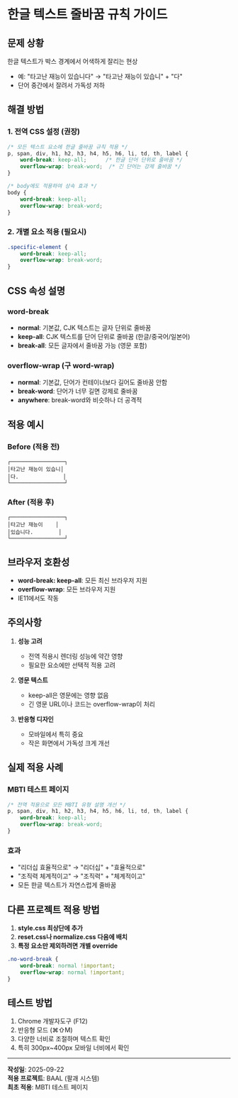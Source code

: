 # 한글 텍스트 줄바꿈 규칙 가이드

## 문제 상황
한글 텍스트가 박스 경계에서 어색하게 잘리는 현상
- 예: "타고난 재능이 있습니다" → "타고난 재능이 있습니" + "다"
- 단어 중간에서 잘려서 가독성 저하

## 해결 방법

### 1. 전역 CSS 설정 (권장)
```css
/* 모든 텍스트 요소에 한글 줄바꿈 규칙 적용 */
p, span, div, h1, h2, h3, h4, h5, h6, li, td, th, label {
    word-break: keep-all;      /* 한글 단어 단위로 줄바꿈 */
    overflow-wrap: break-word;  /* 긴 단어는 강제 줄바꿈 */
}

/* body에도 적용하여 상속 효과 */
body {
    word-break: keep-all;
    overflow-wrap: break-word;
}
```

### 2. 개별 요소 적용 (필요시)
```css
.specific-element {
    word-break: keep-all;
    overflow-wrap: break-word;
}
```

## CSS 속성 설명

### word-break
- **normal**: 기본값, CJK 텍스트는 글자 단위로 줄바꿈
- **keep-all**: CJK 텍스트를 단어 단위로 줄바꿈 (한글/중국어/일본어)
- **break-all**: 모든 글자에서 줄바꿈 가능 (영문 포함)

### overflow-wrap (구 word-wrap)
- **normal**: 기본값, 단어가 컨테이너보다 길어도 줄바꿈 안함
- **break-word**: 단어가 너무 길면 강제로 줄바꿈
- **anywhere**: break-word와 비슷하나 더 공격적

## 적용 예시

### Before (적용 전)
```
┌─────────────────┐
│타고난 재능이 있습니│
│다.              │
└─────────────────┘
```

### After (적용 후)
```
┌─────────────────┐
│타고난 재능이    │
│있습니다.        │
└─────────────────┘
```

## 브라우저 호환성
- **word-break: keep-all**: 모든 최신 브라우저 지원
- **overflow-wrap**: 모든 브라우저 지원
- IE11에서도 작동

## 주의사항

1. **성능 고려**
   - 전역 적용시 렌더링 성능에 약간 영향
   - 필요한 요소에만 선택적 적용 고려

2. **영문 텍스트**
   - keep-all은 영문에는 영향 없음
   - 긴 영문 URL이나 코드는 overflow-wrap이 처리

3. **반응형 디자인**
   - 모바일에서 특히 중요
   - 작은 화면에서 가독성 크게 개선

## 실제 적용 사례

### MBTI 테스트 페이지
```css
/* 전역 적용으로 모든 MBTI 유형 설명 개선 */
p, span, div, h1, h2, h3, h4, h5, h6, li, td, th, label {
    word-break: keep-all;
    overflow-wrap: break-word;
}
```

### 효과
- "리더십 효율적으로" → "리더십" + "효율적으로"
- "조직력 체계적이고" → "조직력" + "체계적이고"
- 모든 한글 텍스트가 자연스럽게 줄바꿈

## 다른 프로젝트 적용 방법

1. **style.css 최상단에 추가**
2. **reset.css나 normalize.css 다음에 배치**
3. **특정 요소만 제외하려면 개별 override**

```css
.no-word-break {
    word-break: normal !important;
    overflow-wrap: normal !important;
}
```

## 테스트 방법

1. Chrome 개발자도구 (F12)
2. 반응형 모드 (⌘⇧M)
3. 다양한 너비로 조절하며 텍스트 확인
4. 특히 300px~400px 모바일 너비에서 확인

---

**작성일**: 2025-09-22  
**적용 프로젝트**: BAAL (팔괘 시스템)  
**최초 적용**: MBTI 테스트 페이지